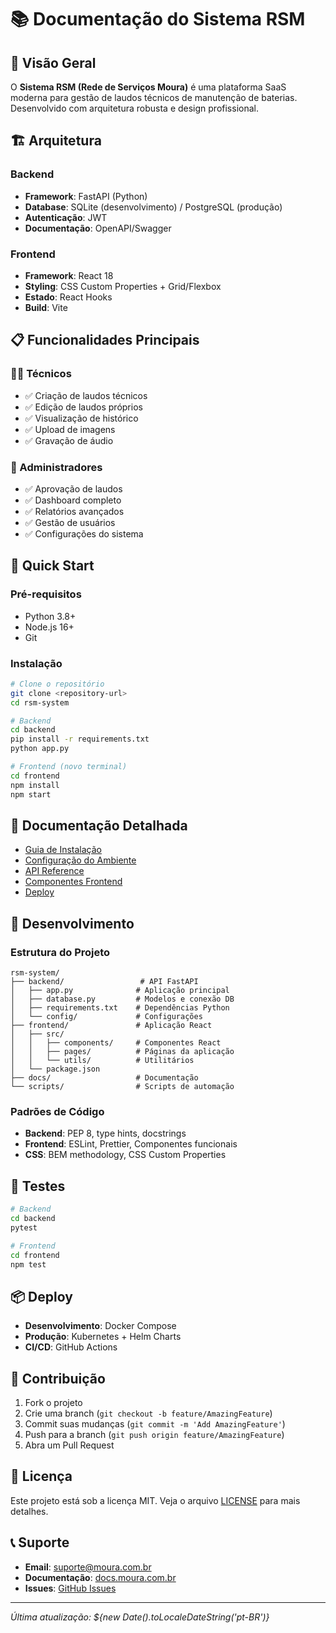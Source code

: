 # 📚 Documentação do Sistema RSM

## 🎯 Visão Geral

O **Sistema RSM (Rede de Serviços Moura)** é uma plataforma SaaS moderna para gestão de laudos técnicos de manutenção de baterias. Desenvolvido com arquitetura robusta e design profissional.

## 🏗️ Arquitetura

### Backend
- **Framework**: FastAPI (Python)
- **Database**: SQLite (desenvolvimento) / PostgreSQL (produção)
- **Autenticação**: JWT
- **Documentação**: OpenAPI/Swagger

### Frontend
- **Framework**: React 18
- **Styling**: CSS Custom Properties + Grid/Flexbox
- **Estado**: React Hooks
- **Build**: Vite

## 📋 Funcionalidades Principais

### 👨‍💼 Técnicos
- ✅ Criação de laudos técnicos
- ✅ Edição de laudos próprios
- ✅ Visualização de histórico
- ✅ Upload de imagens
- ✅ Gravação de áudio

### 👑 Administradores
- ✅ Aprovação de laudos
- ✅ Dashboard completo
- ✅ Relatórios avançados
- ✅ Gestão de usuários
- ✅ Configurações do sistema

## 🚀 Quick Start

### Pré-requisitos
- Python 3.8+
- Node.js 16+
- Git

### Instalação

```bash
# Clone o repositório
git clone <repository-url>
cd rsm-system

# Backend
cd backend
pip install -r requirements.txt
python app.py

# Frontend (novo terminal)
cd frontend
npm install
npm start
```

## 📖 Documentação Detalhada

- [Guia de Instalação](./setup/INSTALLATION.md)
- [Configuração do Ambiente](./setup/ENVIRONMENT.md)
- [API Reference](./api/README.md)
- [Componentes Frontend](./frontend/README.md)
- [Deploy](./deploy/README.md)

## 🔧 Desenvolvimento

### Estrutura do Projeto
```
rsm-system/
├── backend/                 # API FastAPI
│   ├── app.py              # Aplicação principal
│   ├── database.py         # Modelos e conexão DB
│   ├── requirements.txt    # Dependências Python
│   └── config/             # Configurações
├── frontend/               # Aplicação React
│   ├── src/
│   │   ├── components/     # Componentes React
│   │   ├── pages/          # Páginas da aplicação
│   │   └── utils/          # Utilitários
│   └── package.json
├── docs/                   # Documentação
└── scripts/                # Scripts de automação
```

### Padrões de Código
- **Backend**: PEP 8, type hints, docstrings
- **Frontend**: ESLint, Prettier, Componentes funcionais
- **CSS**: BEM methodology, CSS Custom Properties

## 🧪 Testes

```bash
# Backend
cd backend
pytest

# Frontend
cd frontend
npm test
```

## 📦 Deploy

- **Desenvolvimento**: Docker Compose
- **Produção**: Kubernetes + Helm Charts
- **CI/CD**: GitHub Actions

## 🤝 Contribuição

1. Fork o projeto
2. Crie uma branch (`git checkout -b feature/AmazingFeature`)
3. Commit suas mudanças (`git commit -m 'Add AmazingFeature'`)
4. Push para a branch (`git push origin feature/AmazingFeature`)
5. Abra um Pull Request

## 📄 Licença

Este projeto está sob a licença MIT. Veja o arquivo [LICENSE](../LICENSE) para mais detalhes.

## 📞 Suporte

- **Email**: suporte@moura.com.br
- **Documentação**: [docs.moura.com.br](https://docs.moura.com.br)
- **Issues**: [GitHub Issues](https://github.com/moura/rsm-system/issues)

---

*Última atualização: ${new Date().toLocaleDateString('pt-BR')}* 